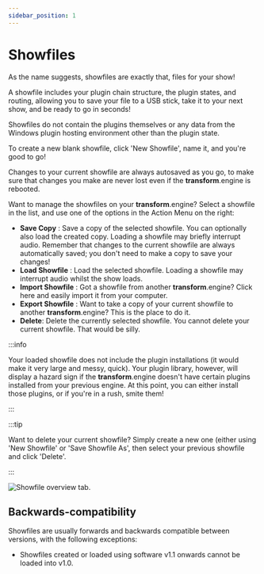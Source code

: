 ```yaml
---
sidebar_position: 1
---
```


# Showfiles

As the name suggests, showfiles are exactly that, files for your show!

A showfile includes your plugin chain structure, the plugin states, and routing, allowing you to
save your file to a USB stick, take it to your next show, and be ready to go in seconds!

Showfiles do not contain the plugins themselves or any data from the Windows plugin hosting
environment other than the plugin state.

To create a new blank showfile, click 'New Showfile', name it, and you're good to go!

Changes to your current showfile are always autosaved as you go, to make sure that changes you make
are never lost even if the **transform**.engine is rebooted.

Want to manage the showfiles on your **transform**.engine? Select a showfile in the list, and use
one of the options in the Action Menu on the right:

- **Save Copy** : Save a copy of the selected showfile. You can optionally also load the created
  copy. Loading a showfile may briefly interrupt audio. Remember that changes to the current
  showfile are always automatically saved; you don't need to make a copy to save your changes!
- **Load Showfile** : Load the selected showfile. Loading a showfile may interrupt audio whilst the
  show loads.
- **Import Showfile** : Got a showfile from another **transform**.engine? Click here and easily import it from your computer.
- **Export Showfile** : Want to take a copy of your current showfile to another **transform**.engine? This is the place to do it.
- **Delete**: Delete the currently selected showfile. You cannot delete your current showfile. That
  would be silly.

:::info

Your loaded showfile does not include the plugin installations (it would make it very large and
messy, quick). Your plugin library, however, will display a hazard sign if the **transform**.engine
doesn't have certain plugins installed from your previous engine. At this point, you can either
install those plugins, or if you're in a rush, smite them!

:::

:::tip

Want to delete your current showfile? Simply create a new one (either using 'New Showfile' or 'Save Showfile As', then select your previous showfile and click 'Delete'.

:::

![Showfile overview tab.](@site/static/img/transformclient/system-showfiles.png)

## Backwards-compatibility

Showfiles are usually forwards and backwards compatible between versions, with the following
exceptions:

* Showfiles created or loaded using software v1.1 onwards cannot be loaded into v1.0.
